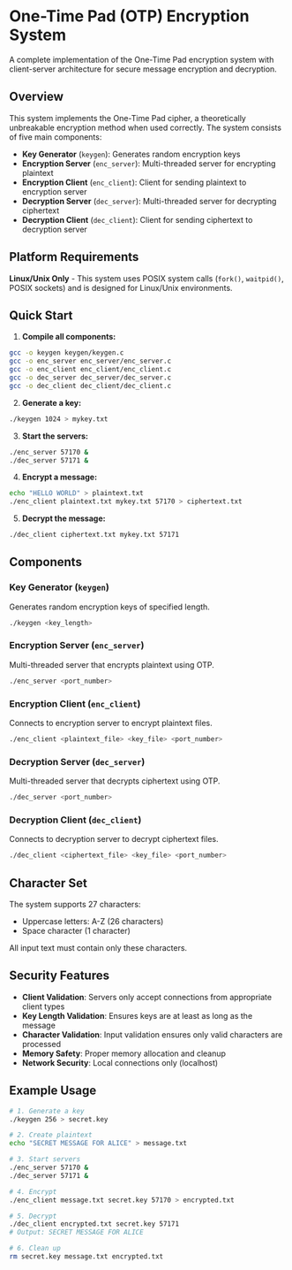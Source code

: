 # One-Time Pad (OTP) Encryption System

A complete implementation of the One-Time Pad encryption system with client-server architecture for secure message encryption and decryption.

## Overview

This system implements the One-Time Pad cipher, a theoretically unbreakable encryption method when used correctly. The system consists of five main components:

- **Key Generator** (`keygen`): Generates random encryption keys
- **Encryption Server** (`enc_server`): Multi-threaded server for encrypting plaintext
- **Encryption Client** (`enc_client`): Client for sending plaintext to encryption server
- **Decryption Server** (`dec_server`): Multi-threaded server for decrypting ciphertext
- **Decryption Client** (`dec_client`): Client for sending ciphertext to decryption server

## Platform Requirements

**Linux/Unix Only** - This system uses POSIX system calls (`fork()`, `waitpid()`, POSIX sockets) and is designed for Linux/Unix environments.

## Quick Start

1. **Compile all components:**

```bash
gcc -o keygen keygen/keygen.c
gcc -o enc_server enc_server/enc_server.c
gcc -o enc_client enc_client/enc_client.c
gcc -o dec_server dec_server/dec_server.c
gcc -o dec_client dec_client/dec_client.c
```

2. **Generate a key:**

```bash
./keygen 1024 > mykey.txt
```

3. **Start the servers:**

```bash
./enc_server 57170 &
./dec_server 57171 &
```

4. **Encrypt a message:**

```bash
echo "HELLO WORLD" > plaintext.txt
./enc_client plaintext.txt mykey.txt 57170 > ciphertext.txt
```

5. **Decrypt the message:**

```bash
./dec_client ciphertext.txt mykey.txt 57171
```

## Components

### Key Generator (`keygen`)

Generates random encryption keys of specified length.

```bash
./keygen <key_length>
```

### Encryption Server (`enc_server`)

Multi-threaded server that encrypts plaintext using OTP.

```bash
./enc_server <port_number>
```

### Encryption Client (`enc_client`)

Connects to encryption server to encrypt plaintext files.

```bash
./enc_client <plaintext_file> <key_file> <port_number>
```

### Decryption Server (`dec_server`)

Multi-threaded server that decrypts ciphertext using OTP.

```bash
./dec_server <port_number>
```

### Decryption Client (`dec_client`)

Connects to decryption server to decrypt ciphertext files.

```bash
./dec_client <ciphertext_file> <key_file> <port_number>
```

## Character Set

The system supports 27 characters:

- Uppercase letters: A-Z (26 characters)
- Space character (1 character)

All input text must contain only these characters.

## Security Features

- **Client Validation**: Servers only accept connections from appropriate client types
- **Key Length Validation**: Ensures keys are at least as long as the message
- **Character Validation**: Input validation ensures only valid characters are processed
- **Memory Safety**: Proper memory allocation and cleanup
- **Network Security**: Local connections only (localhost)

## Example Usage

```bash
# 1. Generate a key
./keygen 256 > secret.key

# 2. Create plaintext
echo "SECRET MESSAGE FOR ALICE" > message.txt

# 3. Start servers
./enc_server 57170 &
./dec_server 57171 &

# 4. Encrypt
./enc_client message.txt secret.key 57170 > encrypted.txt

# 5. Decrypt
./dec_client encrypted.txt secret.key 57171
# Output: SECRET MESSAGE FOR ALICE

# 6. Clean up
rm secret.key message.txt encrypted.txt
```

